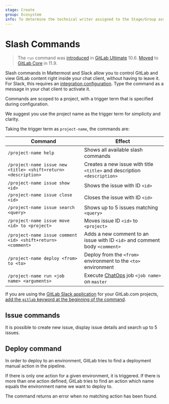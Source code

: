 ```yaml
---
stage: Create
group: Ecosystem
info: To determine the technical writer assigned to the Stage/Group associated with this page, see https://about.gitlab.com/handbook/engineering/ux/technical-writing/#assignments
---
```


# Slash Commands

> The `run` command was [introduced](https://gitlab.com/gitlab-org/gitlab/-/merge_requests/4466) in [GitLab Ultimate](https://about.gitlab.com/pricing/) 10.6. [Moved](https://gitlab.com/gitlab-org/gitlab-foss/-/merge_requests/24780) to [GitLab Core](https://about.gitlab.com/pricing/) in 11.9.

Slash commands in Mattermost and Slack allow you to control GitLab and view GitLab content right inside your chat client, without having to leave it. For Slack, this requires an [integration configuration](../user/project/integrations/slack_slash_commands.md). Type the command as a message in your chat client to activate it.

Commands are scoped to a project, with a trigger term that is specified during configuration.

We suggest you use the project name as the trigger term for simplicity and clarity.

Taking the trigger term as `project-name`, the commands are:

| Command | Effect |
| ------- | ------ |
| `/project-name help` | Shows all available slash commands |
| `/project-name issue new <title> <shift+return> <description>` | Creates a new issue with title `<title>` and description `<description>` |
| `/project-name issue show <id>` | Shows the issue with ID `<id>` |
| `/project-name issue close <id>` | Closes the issue with ID `<id>` |
| `/project-name issue search <query>` | Shows up to 5 issues matching `<query>` |
| `/project-name issue move <id> to <project>` | Moves issue ID `<id>` to `<project>` |
| `/project-name issue comment <id> <shift+return> <comment>` | Adds a new comment to an issue with ID `<id>` and comment body `<comment>` |
| `/project-name deploy <from> to <to>` | Deploy from the `<from>` environment to the `<to>` environment |
| `/project-name run <job name> <arguments>` | Execute [ChatOps](../ci/chatops/README.md) job `<job name>` on `master` |

If you are using the [GitLab Slack application](../user/project/integrations/gitlab_slack_application.md) for
your GitLab.com projects, [add the `gitlab` keyword at the beginning of the command](../user/project/integrations/gitlab_slack_application.md#usage).

## Issue commands

It is possible to create new issue, display issue details and search up to 5 issues.

## Deploy command

In order to deploy to an environment, GitLab tries to find a deployment
manual action in the pipeline.

If there is only one action for a given environment, it is triggered.
If there is more than one action defined, GitLab tries to find an action
which name equals the environment name we want to deploy to.

The command returns an error when no matching action has been found.
